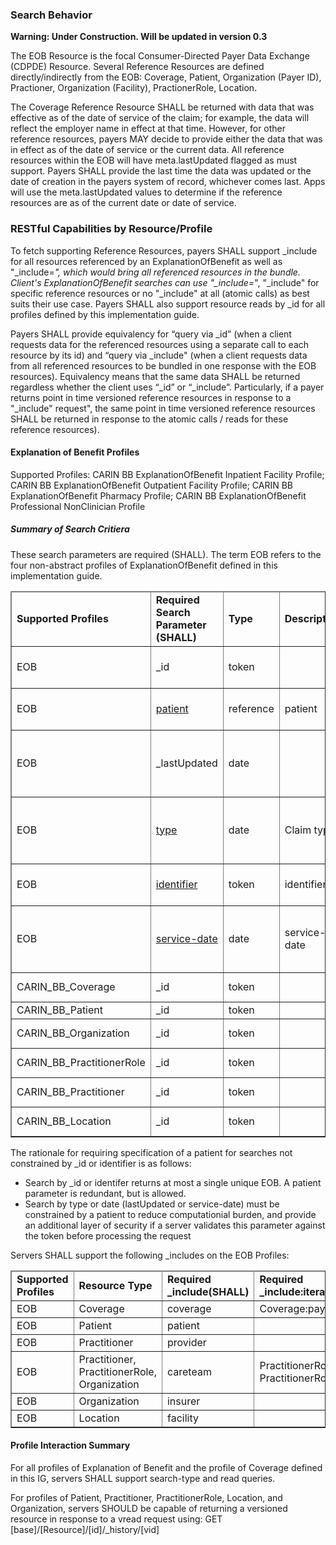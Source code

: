 
<div xmlns="http://www.w3.org/1999/xhtml" xmlns:xsi="http://www.w3.org/2001/XMLSchema-instance" xsi:schemaLocation="http://hl7.org/fhir ../../input-cache/schemas-r5/fhir-single.xsd">

<h3>Search Behavior</h3>

<b>Warning:  Under Construction.   Will be updated in version 0.3 </b>

The EOB Resource is the focal Consumer-Directed Payer Data Exchange (CDPDE) Resource. Several Reference Resources are defined directly/indirectly from the EOB: Coverage, Patient, Organization (Payer ID), Practioner, Organization (Facility), PractionerRole, Location.

The Coverage Reference Resource SHALL be returned with data that was effective as of the date of service of the claim; for example, the data will reflect the employer name in effect at that time. However, for other reference resources, payers MAY decide to provide either the data that was in effect as of the date of service or the current data. All reference resources within the EOB will have meta.lastUpdated flagged as must support. Payers SHALL provide the last time the data was updated or the date of creation in the payers system of record, whichever comes last. Apps will use the meta.lastUpdated values to determine if the reference resources are as of the current date or date of service.

<h3>RESTful Capabilities by Resource/Profile</h3>

To fetch supporting Reference Resources, payers SHALL support _include for all resources referenced by an ExplanationOfBenefit as well as "_include=*", which would bring all referenced resources in the bundle. Client's ExplanationOfBenefit searches can use "_include=*", "_include" for specific reference resources or no "_include" at all (atomic calls) as best suits their use case. Payers SHALL also support resource reads by _id for all profiles defined by this implementation guide.

Payers SHALL provide equivalency for “query via _id” (when a client requests data for the referenced resources using a separate call to each resource by its id) and “query via _include" (when a client requests data from all referenced resources to be bundled in one response with the EOB resources). Equivalency means that the same data SHALL be returned regardless whether the client uses “_id” or “_include”. Particularly, if a payer returns point in time versioned reference resources in response to a "_include" request", the same point in time versioned reference resources SHALL be returned in response to the atomic calls / reads for these reference resources).

<h4>Explanation of Benefit Profiles</h4>

Supported Profiles: CARIN BB ExplanationOfBenefit Inpatient Facility Profile; CARIN BB ExplanationOfBenefit Outpatient Facility Profile; CARIN BB ExplanationOfBenefit Pharmacy Profile; CARIN BB ExplanationOfBenefit Professional NonClinician Profile

<h5>Summary of Search Critiera</h5>

These search parameters are required (SHALL). The term EOB refers to the four non-abstract profiles of ExplanationOfBenefit defined in this implementation guide.

<table border="1" class="codes">
  <thead>
    <tr>
       <td>
        <b>Supported Profiles</b>
      </td>
      <td>
        <b>Required Search Parameter (SHALL)</b>
      </td>
      <td>
        <b>Type</b>
      </td>
      <td>
        <b>Description</b>
      </td>
      <td>
        <b>Notes</b>
      </td>
        <td>
        <b>Example</b>
      </td>
    </tr>
  </thead>
  <tbody>
    <tr>
              <td>EOB</td>
              <td>_id</td>
              <td>token</td>
              <td></td>
              <td>none</td>
              <td>GET [base]/ExplanationOfBenefit?_id=[id]</td>
            </tr>
            <tr>
              <td>EOB</td>
              <td><a href="SearchParameter-explanationofbenefit-patient.html">patient</a></td>
              <td>reference</td>
              <td>patient</td>
              <td></td>
              <td>GET [base]/ExplanationOfBenefit?patient=[patient]</td>
            </tr>
            <tr>
             <td>EOB</td>
             <td>_lastUpdated</td>
              <td>date</td>
              <td></td>
              <td>Only in combination with the patient search parameter.</td>
              <td>GET [base]/ExplanationOfBenefit?_lastUpdated=[prefix][date]</td>
            </tr>
              <tr>
              <td>EOB</td>
              <td><a href="SearchParameter-explanationofbenefit-type.html">type</a></td>
              <td>date</td>
              <td>Claim type.</td>
              <td>Only in combination with the patient search parameter.</td>
              <td>}GET [base]/ExplanationOfBenefit?type=[system]|[code]</td>
            </tr>
            <tr>
              <td>EOB</td>
              <td><a href="SearchParameter-explanationofbenefit-identifier.html">identifier</a></td>
              <td>token</td>
              <td>identifier</td>
               <td>Business/Claim Identifier.</td>
               <td>GET [base]/ExplanationOfBenefit?identifier=[system]|[value]</td>
            </tr>
            <tr>
              <td>EOB</td>
              <td><a href="SearchParameter-explanationofbenefit-service-date.html">service-date</a></td>
              <td>date</td>
              <td>service-date</td>
               <td>Only in combination with the patient search parameter.</td>
               <td>GET [base]/ExplanationOfBenefit?service-date=[prefix][date] </td>
            </tr>
            <tr>
              <td>CARIN_BB_Coverage</td>
              <td>_id</td>
              <td>token</td>
              <td></td>
              <td>none</td>
              <td>GET [base]/Coverage?_id=[id]</td>
            </tr>
                        <tr>
              <td>CARIN_BB_Patient</td>
              <td>_id</td>
              <td>token</td>
              <td></td>
              <td>none</td>
              <td>GET [base]/Patient?_id=[id]</td>
            </tr>
                        <tr>
              <td>CARIN_BB_Organization</td>
              <td>_id</td>
              <td>token</td>
              <td></td>
              <td>none</td>
              <td>GET [base]/Organization?_id=[id]</td>
            </tr>
                        <tr>
              <td>CARIN_BB_PractitionerRole</td>
              <td>_id</td>
              <td>token</td>
              <td></td>
              <td>none</td>
              <td>GET [base]/PractitionerRole?_id=[id]</td>
            </tr>
                        <tr>
              <td>CARIN_BB_Practitioner</td>
              <td>_id</td>
              <td>token</td>
              <td></td>
              <td>none</td>
              <td>GET [base]/Practitioner?_id=[id]</td>
            </tr>
            <tr>
              <td>CARIN_BB_Location</td>
              <td>_id</td>
              <td>token</td>
              <td></td>
              <td>none</td>
              <td>GET [base]/Coverage?_id=[id]</td>
            </tr>
           </tbody>
</table>
The rationale for requiring specification of a patient for searches not constrained by _id or identifier  is as follows:
<ul>
<li>Search by _id or identifer returns at most a single unique EOB.  A patient parameter is redundant, but is allowed.</li>
<li>Search by type or date (lastUpdated or service-date) must be constrained by a patient to reduce computationial burden, and provide an additional layer of security if a server validates this parameter against the token before processing the request</li>
</ul>

Servers SHALL support the following _includes on the EOB Profiles:
<table border="1" class="codes">
  <thead>
    <tr>
       <td>
        <b>Supported Profiles</b>
      </td>
      <td>
        <b>Resource Type</b>
      </td>
      <td>
        <b>Required _include(SHALL)</b>
      </td>
      <td>
        <b>Required _include:iterate(SHALL)</b>
      </td>
     </tr>
  </thead>
  <tbody>
  <tr>
  <td>EOB</td>
  <td>Coverage</td>
  <td>coverage</td>
  <td>Coverage:payor</td>
  </tr>
    <tr>
  <td>EOB</td>
  <td>Patient</td>
  <td>patient</td>
  <td></td>
  </tr>
    <tr>
  <td>EOB</td>
  <td>Practitioner</td>
  <td>provider</td>
  <td></td>
  </tr>
    <tr>
  <td>EOB</td>
  <td>Practitioner, PractitionerRole, Organization</td>
  <td>careteam</td>
  <td>PractitionerRole:practitioner, PractitionerRole:organization</td>
  </tr>
  <tr>
  <td>EOB</td>
  <td>Organization</td>
  <td>insurer</td>
  <td></td>
  </tr>
    <tr>
  <td>EOB</td>
  <td>Location</td>
  <td>facility</td>
  <td></td>
  </tr>
  </tbody>
  </table>
</div>

<h4>Profile Interaction Summary</h4>
For all profiles of Explanation of Benefit and the profile of Coverage defined in this IG,  servers SHALL support search-type and read queries.

For profiles of Patient, Practitioner, PractitionerRole, Location, and Organization, servers SHOULD be capable of returning a versioned resource in response to a vread request using: GET [base]/[Resource]/[id]/_history/[vid] 
